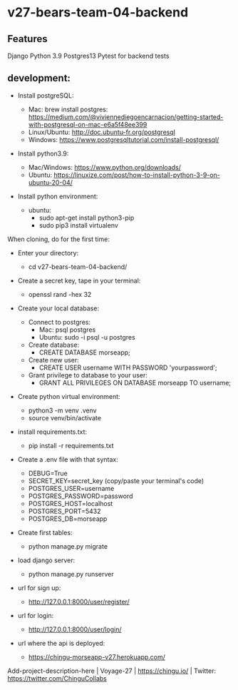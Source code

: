 # v27-bears-team-04-backend

## Features
Django Python 3.9 Postgres13 Pytest for backend tests


## development:
- Install postgreSQL:
    - Mac: brew install postgres: https://medium.com/@viviennediegoencarnacion/getting-started-with-postgresql-on-mac-e6a5f48ee399
    - Linux/Ubuntu: http://doc.ubuntu-fr.org/postgresql
    - Windows: https://www.postgresqltutorial.com/install-postgresql/

- Install python3.9:
    - Mac/Windows: https://www.python.org/downloads/
    - Ubuntu: https://linuxize.com/post/how-to-install-python-3-9-on-ubuntu-20-04/

- Install python environment:
    - ubuntu:
        - sudo apt-get install python3-pip
        - sudo pip3 install virtualenv

When cloning, do for the first time:

- Enter your directory:
    - cd v27-bears-team-04-backend/

- Create a secret key, tape in your terminal:
    - openssl rand -hex 32

- Create your local database:
    - Connect to postgres:
        - Mac: psql postgres
        - Ubuntu: sudo -i psql -u postgres
    - Create database:
        - CREATE DATABASE morseapp;
    - Create new user:
        - CREATE USER username WITH PASSWORD 'yourpassword';
    - Grant privilege to database to your user:
        - GRANT ALL PRIVILEGES ON DATABASE morseapp TO username;

- Create python virtual environment:
    - python3 -m venv .venv
    - source venv/bin/activate

- install requirements.txt:
    - pip install -r requirements.txt

- Create a .env file with that syntax:
    - DEBUG=True
    - SECRET_KEY=secret_key (copy/paste your terminal's code)
    - POSTGRES_USER=username
    - POSTGRES_PASSWORD=password
    - POSTGRES_HOST=localhost
    - POSTGRES_PORT=5432
    - POSTGRES_DB=morseapp

- Create first tables:
    - python manage.py migrate

- load django server:
    - python manage.py runserver
    
- url for sign up:
    - http://127.0.0.1:8000/user/register/

- url for login:
    - http://127.0.0.1:8000/user/login/
    
- url where the api is deployed:
    - https://chingu-morseapp-v27.herokuapp.com/


Add-project-description-here | Voyage-27 | https://chingu.io/ | Twitter: https://twitter.com/ChinguCollabs
